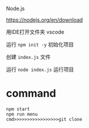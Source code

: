 Node.js

https://nodejs.org/en/download

用IDE打开文件夹
vscode

运行 `npm init -y` 初始化项目

创建 `index.js` 文件

运行 `node index.js` 运行项目

# command
```
npm start
npm run menu
cmd>>>>>>>>>>>>>>>>>git clone 
```